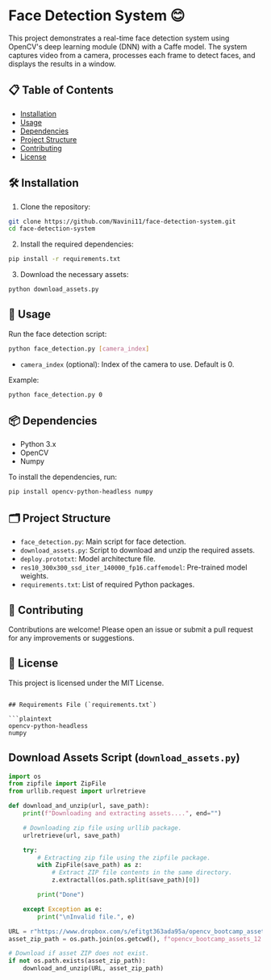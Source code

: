 # Face Detection System 😊

This project demonstrates a real-time face detection system using OpenCV's deep learning module (DNN) with a Caffe model. The system captures video from a camera, processes each frame to detect faces, and displays the results in a window.

## 📋 Table of Contents

- [Installation](#installation)
- [Usage](#usage)
- [Dependencies](#dependencies)
- [Project Structure](#project-structure)
- [Contributing](#contributing)
- [License](#license)

## 🛠️ Installation

1. Clone the repository:

```sh
git clone https://github.com/Navini11/face-detection-system.git
cd face-detection-system
```

2. Install the required dependencies:

```sh
pip install -r requirements.txt
```

3. Download the necessary assets:

```sh
python download_assets.py
```

## 🚀 Usage

Run the face detection script:

```sh
python face_detection.py [camera_index]
```

- `camera_index` (optional): Index of the camera to use. Default is 0.

Example:

```sh
python face_detection.py 0
```

## 📦 Dependencies

- Python 3.x
- OpenCV
- Numpy

To install the dependencies, run:

```sh
pip install opencv-python-headless numpy
```

## 🗂️ Project Structure

- `face_detection.py`: Main script for face detection.
- `download_assets.py`: Script to download and unzip the required assets.
- `deploy.prototxt`: Model architecture file.
- `res10_300x300_ssd_iter_140000_fp16.caffemodel`: Pre-trained model weights.
- `requirements.txt`: List of required Python packages.

## 🤝 Contributing

Contributions are welcome! Please open an issue or submit a pull request for any improvements or suggestions.

## 📜 License

This project is licensed under the MIT License.
```

## Requirements File (`requirements.txt`)

```plaintext
opencv-python-headless
numpy
```

## Download Assets Script (`download_assets.py`)

```python
import os
from zipfile import ZipFile
from urllib.request import urlretrieve

def download_and_unzip(url, save_path):
    print(f"Downloading and extracting assets....", end="")

    # Downloading zip file using urllib package.
    urlretrieve(url, save_path)

    try:
        # Extracting zip file using the zipfile package.
        with ZipFile(save_path) as z:
            # Extract ZIP file contents in the same directory.
            z.extractall(os.path.split(save_path)[0])

        print("Done")

    except Exception as e:
        print("\nInvalid file.", e)

URL = r"https://www.dropbox.com/s/efitgt363ada95a/opencv_bootcamp_assets_12.zip?dl=1"
asset_zip_path = os.path.join(os.getcwd(), f"opencv_bootcamp_assets_12.zip")

# Download if asset ZIP does not exist.
if not os.path.exists(asset_zip_path):
    download_and_unzip(URL, asset_zip_path)
